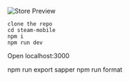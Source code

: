 ![Store Preview](store-preview.gif)

```
clone the repo
cd steam-mobile
npm i
npm run dev  
```
Open localhost:3000

npm run export sapper
npm run format
